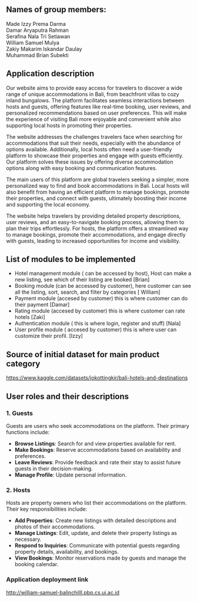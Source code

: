 ## Names of group members: 
Made Izzy Prema Darma <br>
Damar Aryaputra Rahman <br> 
Serafina Nala Tri Setiawan <br>
William Samuel Mulya <br>
Zakiy Makarim Iskandar Daulay <br>
Muhammad Brian Subekti <br>


## **Application description**
Our website aims to provide easy access for travelers to discover a wide range of unique accommodations in Bali, from beachfront villas to cozy inland bungalows. The platform facilitates seamless interactions between hosts and guests, offering features like real-time booking, user reviews, and personalized recommendations based on user preferences. This will make the experience of visiting Bali more enjoyable and convenient while also supporting local hosts in promoting their properties.

The website addresses the challenges travelers face when searching for accommodations that suit their needs, especially with the abundance of options available. Additionally, local hosts often need a user-friendly platform to showcase their properties and engage with guests efficiently. Our platform solves these issues by offering diverse accommodation options along with easy booking and communication features.

The main users of this platform are global travelers seeking a simpler, more personalized way to find and book accommodations in Bali. Local hosts will also benefit from having an efficient platform to manage bookings, promote their properties, and connect with guests, ultimately boosting their income and supporting the local economy.

The website helps travelers by providing detailed property descriptions, user reviews, and an easy-to-navigate booking process, allowing them to plan their trips effortlessly. For hosts, the platform offers a streamlined way to manage bookings, promote their accommodations, and engage directly with guests, leading to increased opportunities for income and visibility.

## **List of modules to be implemented**
* Hotel management module ( can be accessed by host), Host can make a new listing, see which of their listing are booked [Brian]
* Booking module (can be accessed by customer), here customer can see all the listing, sort, search, and filter by categories [ William]
* Payment module (accesed by customer) this is where customer can do their payment [Damar]
* Rating module (accesed by customer) this is where customer can rate hotels [Zaki]
* Authentication module ( this is where login, register and stuff) [Nala]
* User profile module ( accesed by customer) this is where user can customize their profil. [Izzy]
    
## **Source of initial dataset for main product category**
https://www.kaggle.com/datasets/jokottingkir/bali-hotels-and-destinations

## **User roles and their descriptions**

### 1. Guests
Guests are users who seek accommodations on the platform. Their primary functions include:
- **Browse Listings**: Search for and view properties available for rent.
- **Make Bookings**: Reserve accommodations based on availability and preferences.
- **Leave Reviews**: Provide feedback and rate their stay to assist future guests in their decision-making.
- **Manage Profile**: Update personal information.
### 2. Hosts
Hosts are property owners who list their accommodations on the platform. Their key responsibilities include:
- **Add Properties**: Create new listings with detailed descriptions and photos of their accommodations.
- **Manage Listings**: Edit, update, and delete their property listings as necessary.
- **Respond to Inquiries**: Communicate with potential guests regarding property details, availability, and bookings.
- **View Bookings**: Monitor reservations made by guests and manage the booking calendar.


### **Application deployment link** <br>
http://william-samuel-balinchilll.pbp.cs.ui.ac.id


